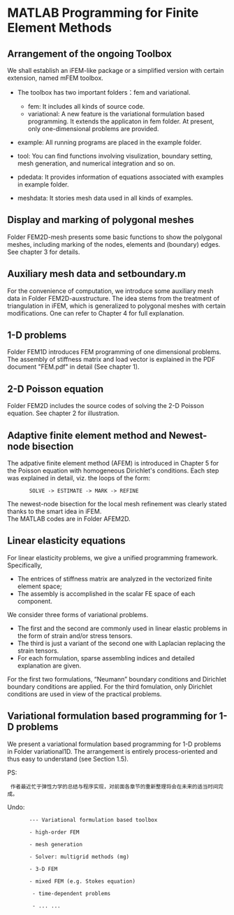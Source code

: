 # MATLAB Programming for Finite Element Methods

## Arrangement of the ongoing Toolbox

 We shall establish an iFEM-like package or a simplified version with certain extension, named mFEM toolbox.

- The toolbox has two important folders：fem and variational.

  - fem: It includes all kinds of source code.
  - variational: A new feature is the variational formulation based programming. It extends the applicaton in fem folder.
                 At present, only one-dimensional problems are provided.  

- example: All running programs are placed in the example folder.

- tool: You can find functions involving visulization, boundary setting, mesh generation, and numerical integration and so on.

- pdedata: It provides information of equations associated with examples in example folder. 

- meshdata: It stories mesh data used in all kinds of examples.

## Display and marking of polygonal meshes
Folder FEM2D-mesh presents some basic functions to show the polygonal meshes, including 
   marking of the nodes, elements and (boundary) edges.
   See chapter 3 for details.

## Auxiliary mesh data and setboundary.m
For the convenience of computation, we introduce some auxiliary mesh data in Folder FEM2D-auxstructure. 
   The idea stems from the treatment of triangulation in iFEM, which is generalized to polygonal meshes with 
certain modifications.  One can refer to Chapter 4 for full explanation.

## 1-D problems

Folder FEM1D introduces FEM programming of one dimensional problems.    
    The assembly of stiffness matrix and load vector is explained in the PDF document 
	"FEM.pdf" in detail (See chapter 1).

## 2-D Poisson equation
Folder FEM2D includes the source codes of solving the 2-D Poisson equation.
   See chapter 2 for illustration.

## Adaptive finite element method and Newest-node bisection
The adpative finite element method (AFEM) is introduced in Chapter 5 for the Poisson equation with homogeneous Dirichlet's 
   conditions.  Each step was explained in detail, viz. the loops of the form: 

           SOLVE -> ESTIMATE -> MARK -> REFINE

The newest-node bisection for the local mesh refinement was clearly stated  thanks to the smart idea in iFEM.  
The MATLAB codes are in Folder AFEM2D. 

## Linear elasticity equations

For linear elasticity problems, we give a unified programming framework. Specifically, 
- The entrices of stiffness matrix are analyzed in the vectorized finite element space;
- The assembly is accomplished in the scalar FE space of each component.

We consider three forms of variational problems. 
  - The first and the second are commonly used in linear elastic problems in the form of strain and/or stress tensors. 
  - The third is just a variant of the second one with Laplacian replacing the strain tensors.
  - For each formulation, sparse assembling indices and detailed explanation are given.

For the first two formulations,  “Neumann”  boundary conditions and Dirichlet boundary conditions are applied. 
For the third fomulation, only Dirichlet conditions are used in view of the practical problems.
    
## Variational formulation based programming for 1-D problems
We present a variational formulation based programming for 1-D problems in Folder variational1D. The arrangement is entirely process-oriented and thus easy to understand (see Section 1.5). 


PS:

     作者最近忙于弹性力学的总结与程序实现，对前面各章节的重新整理将会在未来的适当时间完成。

Undo: 

           --- Variational formulation based toolbox
   
           - high-order FEM
	   
           - mesh generation   
   
           - Solver: multigrid methods (mg)   
   
           - 3-D FEM      

           - mixed FEM (e.g. Stokes equation)   
  
            - time-dependent problems     

            - ... ...
